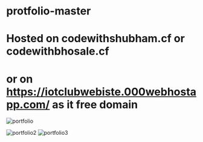# protfolio-master
# Hosted on codewithshubham.cf or codewithbhosale.cf
# or on https://iotclubwebiste.000webhostapp.com/ as it free domain 
![portfolio](https://user-images.githubusercontent.com/90494573/149466020-f3fb6755-dfce-42fc-a186-73e23447c5ae.gif)

![portfolio2](https://user-images.githubusercontent.com/90494573/149466395-6ff18a69-d301-4d27-b96c-602783350c65.png)
![portfolio3](https://user-images.githubusercontent.com/90494573/149466401-7f69a833-2ca0-4e6b-b3c6-e6c434c87fc0.png)
